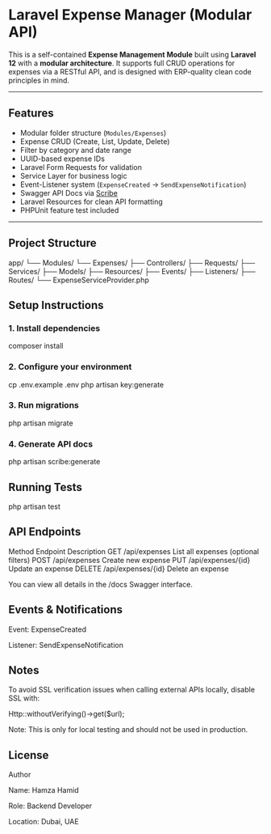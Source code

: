 # Laravel Expense Manager (Modular API)

This is a self-contained **Expense Management Module** built using **Laravel 12** with a **modular architecture**. It supports full CRUD operations for expenses via a RESTful API, and is designed with ERP-quality clean code principles in mind.

---

## Features

- Modular folder structure (`Modules/Expenses`)
- Expense CRUD (Create, List, Update, Delete)
- Filter by category and date range
- UUID-based expense IDs
- Laravel Form Requests for validation
- Service Layer for business logic
- Event-Listener system (`ExpenseCreated` → `SendExpenseNotification`)
- Swagger API Docs via [Scribe](https://scribe.knuckles.wtf/)
- Laravel Resources for clean API formatting
- PHPUnit feature test included 

---

## Project Structure

app/
└── Modules/
└── Expenses/
├── Controllers/
├── Requests/
├── Services/
├── Models/
├── Resources/
├── Events/
├── Listeners/
├── Routes/
└── ExpenseServiceProvider.php


## Setup Instructions


### 1. Install dependencies
composer install

### 2. Configure your environment

cp .env.example .env
php artisan key:generate

### 3. Run migrations

php artisan migrate

### 4. Generate API docs

php artisan scribe:generate


## Running Tests

php artisan test

## API Endpoints

Method	Endpoint	Description
GET	/api/expenses	List all expenses (optional filters)
POST	/api/expenses	Create new expense
PUT	/api/expenses/{id}	Update an expense
DELETE	/api/expenses/{id}	Delete an expense

You can view all details in the /docs Swagger interface.

## Events & Notifications

Event: ExpenseCreated

Listener: SendExpenseNotification

## Notes

To avoid SSL verification issues when calling external APIs locally, disable SSL with:

Http::withoutVerifying()->get($url);

Note: This is only for local testing and should not be used in production.

## License

Author

Name: Hamza Hamid

Role: Backend Developer

Location: Dubai, UAE
